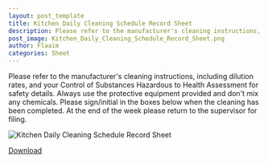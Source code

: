 ```yaml
---
layout: post_template
title: Kitchen Daily Cleaning Schedule Record Sheet 
description: Please refer to the manufacturer's cleaning instructions, including dilution rates, and your Control of Substances Hazardous to Health Assessment for safety details
post_image: Kitchen_Daily_Cleaning_Schedule_Record_Sheet.png
author: Flaaim
categories: Sheet
---
```


Please refer to the manufacturer's cleaning instructions, including dilution rates, and your Control of Substances Hazardous to Health Assessment for safety details. Always use the protective equipment provided and don't mix any chemicals. Please sign/initial in the boxes below when the cleaning has been completed. At the end of the week please return to the supervisor for filing.

![Kitchen Daily Cleaning Schedule Record Sheet](https://safetyworkblog.com/assets/img/Kitchen_Daily_Cleaning_Schedule_Record_Sheet.png)


[Download](https://safetyworkblog.com/assets/template/Kitchen_Daily_Cleaning_Schedule_Record_Sheet.docx)
